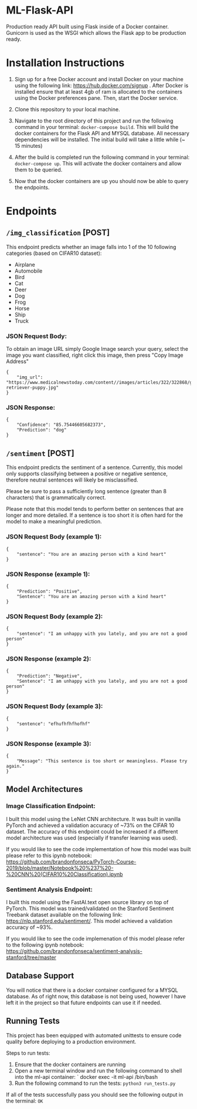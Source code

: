 # ML-Flask-API
Production ready API built using Flask inside of a Docker container. Gunicorn is used as the WSGI which allows the Flask app to be production ready.


# Installation Instructions

1. Sign up for a free Docker account and install Docker on your machine using the following link:
https://hub.docker.com/signup . After Docker is installed ensure that at least 4gb of ram is allocated to the containers using the Docker preferences pane. Then, start the Docker service.

2. Clone this repository to your local machine.
3. Navigate to the root directory of this project and run the following command in your terminal: `docker-compose build`. This will build the docker containers for the Flask API and MYSQL database. All necessary dependencies will be installed. The initial build will take a little while (~ 15 minutes)
4. After the build is completed run the following command in your terminal: `docker-compose up`. This will activate the docker containers and allow them to be queried.
5. Now that the docker containers are up you should now be able to query the endpoints.

# Endpoints

## `/img_classification` [POST]

This endpoint predicts whether an image falls into 1 of the 10 following categories (based on CIFAR10 dataset):

* Airplane
* Automobile
* Bird
* Cat
* Deer
* Dog
* Frog
* Horse
* Ship
* Truck

### JSON Request Body:

To obtain an image URL simply Google Image search your query, select the image you want classified, right click this image, then press "Copy Image Address"
```
{
    "img_url": "https://www.medicalnewstoday.com/content//images/articles/322/322868/golden-retriever-puppy.jpg"
}
```

### JSON Response:
```
{
    "Confidence": "85.75446605682373",
    "Prediction": "dog"
}
```

## `/sentiment` [POST]

This endpoint predicts the sentiment of a sentence. Currently, this model only supports classifying between a positive or negative sentence, therefore neutral sentences will likely be misclassified.

Please be sure to pass a sufficiently long sentence (greater than 8 characters) that is grammatically correct.

Please note that this model tends to perform better on sentences that are longer and more detailed. If a sentence is too short it is often hard for the model to make a meaningful prediction.

 

### JSON Request Body (example 1):

```
{
    "sentence": "You are an amazing person with a kind heart"
}
```

### JSON Response (example 1):
```
{
    "Prediction": "Positive",
    "Sentence": "You are an amazing person with a kind heart"
}
```

### JSON Request Body (example 2):

```
{
    "sentence": "I am unhappy with you lately, and you are not a good person"
}
```

### JSON Response (example 2):
```
{
    "Prediction": "Negative",
    "Sentence": "I am unhappy with you lately, and you are not a good person"
}
```

### JSON Request Body (example 3):

```
{
    "sentence": "efhufhfhfhofhf"
}
```

### JSON Response (example 3):
```
{
    "Message": "This sentence is too short or meaningless. Please try again."
}
```

## Model Architectures

### Image Classification Endpoint:

I built this model using the LeNet CNN architecture. It was built in vanilla PyTorch and achieved a validation accuracy of ~73% on the CIFAR 10 dataset. The accuracy of this endpoint could be increased if a different model architecture was used (especially if transfer learning was used).

If you would like to see the code implementation of how this model was built please refer to this ipynb notebook:
https://github.com/brandonfonseca/PyTorch-Course-2019/blob/master/Notebook%20%237%20-%20CNN%20(CIFAR10%20Classification).ipynb
 
### Sentiment Analysis Endpoint:

I built this model using the FastAI.text open source library on top of PyTorch. This model was trained/validated on the Stanford Sentiment Treebank dataset available on the following link: https://nlp.stanford.edu/sentiment/.
This model achieved a validation accuracy of ~93%.

If you would like to see the code implemenation of this model please refer to the following ipynb notebook:
https://github.com/brandonfonseca/sentiment-analysis-stanford/tree/master

## Database Support

You will notice that there is a docker container configured for a MYSQL database. As of right now, this database is not being used, however I have left it in the project so that future endpoints can use it if needed.

## Running Tests

This project has been equipped with automated unittests to ensure code quality before deploying to a production environment. 

Steps to run tests:

1. Ensure that the docker containers are running
2. Open a new terminal window and run the following command to shell into the ml-api container: ` docker exec -it ml-api /bin/bash
3. Run the following command to run the tests: `python3 run_tests.py`

If all of the tests successfully pass you should see the following output in the terminal: `OK`

